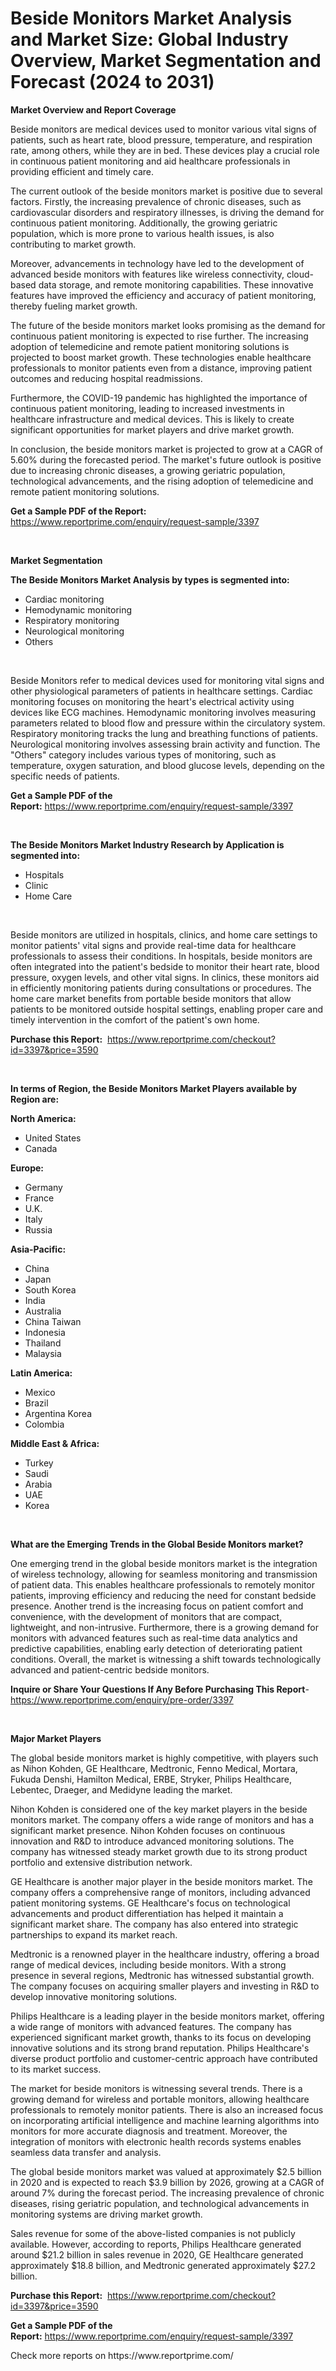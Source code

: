 <p><h1>Beside Monitors Market Analysis and Market Size: Global Industry Overview, Market Segmentation and Forecast (2024 to 2031)</h1></p><p><strong>Market Overview and Report Coverage</strong></p>
<p><p>Beside monitors are medical devices used to monitor various vital signs of patients, such as heart rate, blood pressure, temperature, and respiration rate, among others, while they are in bed. These devices play a crucial role in continuous patient monitoring and aid healthcare professionals in providing efficient and timely care.</p><p>The current outlook of the beside monitors market is positive due to several factors. Firstly, the increasing prevalence of chronic diseases, such as cardiovascular disorders and respiratory illnesses, is driving the demand for continuous patient monitoring. Additionally, the growing geriatric population, which is more prone to various health issues, is also contributing to market growth.</p><p>Moreover, advancements in technology have led to the development of advanced beside monitors with features like wireless connectivity, cloud-based data storage, and remote monitoring capabilities. These innovative features have improved the efficiency and accuracy of patient monitoring, thereby fueling market growth.</p><p>The future of the beside monitors market looks promising as the demand for continuous patient monitoring is expected to rise further. The increasing adoption of telemedicine and remote patient monitoring solutions is projected to boost market growth. These technologies enable healthcare professionals to monitor patients even from a distance, improving patient outcomes and reducing hospital readmissions.</p><p>Furthermore, the COVID-19 pandemic has highlighted the importance of continuous patient monitoring, leading to increased investments in healthcare infrastructure and medical devices. This is likely to create significant opportunities for market players and drive market growth.</p><p>In conclusion, the beside monitors market is projected to grow at a CAGR of 5.60% during the forecasted period. The market's future outlook is positive due to increasing chronic diseases, a growing geriatric population, technological advancements, and the rising adoption of telemedicine and remote patient monitoring solutions.</p></p>
<p><strong>Get a Sample PDF of the Report:</strong> <a href="https://www.reportprime.com/enquiry/request-sample/3397">https://www.reportprime.com/enquiry/request-sample/3397</a></p>
<p>&nbsp;</p>
<p><strong>Market Segmentation</strong></p>
<p><strong>The Beside Monitors Market Analysis by types is segmented into:</strong></p>
<p><ul><li>Cardiac monitoring</li><li>Hemodynamic monitoring</li><li>Respiratory monitoring</li><li>Neurological monitoring</li><li>Others</li></ul></p>
<p>&nbsp;</p>
<p><p>Beside Monitors refer to medical devices used for monitoring vital signs and other physiological parameters of patients in healthcare settings. Cardiac monitoring focuses on monitoring the heart's electrical activity using devices like ECG machines. Hemodynamic monitoring involves measuring parameters related to blood flow and pressure within the circulatory system. Respiratory monitoring tracks the lung and breathing functions of patients. Neurological monitoring involves assessing brain activity and function. The "Others" category includes various types of monitoring, such as temperature, oxygen saturation, and blood glucose levels, depending on the specific needs of patients.</p></p>
<p><strong>Get a Sample PDF of the Report:</strong>&nbsp;<a href="https://www.reportprime.com/enquiry/request-sample/3397">https://www.reportprime.com/enquiry/request-sample/3397</a></p>
<p>&nbsp;</p>
<p><strong>The Beside Monitors Market Industry Research by Application is segmented into:</strong></p>
<p><ul><li>Hospitals</li><li>Clinic</li><li>Home Care</li></ul></p>
<p>&nbsp;</p>
<p><p>Beside monitors are utilized in hospitals, clinics, and home care settings to monitor patients' vital signs and provide real-time data for healthcare professionals to assess their conditions. In hospitals, beside monitors are often integrated into the patient's bedside to monitor their heart rate, blood pressure, oxygen levels, and other vital signs. In clinics, these monitors aid in efficiently monitoring patients during consultations or procedures. The home care market benefits from portable beside monitors that allow patients to be monitored outside hospital settings, enabling proper care and timely intervention in the comfort of the patient's own home.</p></p>
<p><strong>Purchase this Report:</strong>&nbsp; <a href="https://www.reportprime.com/checkout?id=3397&price=3590">https://www.reportprime.com/checkout?id=3397&price=3590</a></p>
<p>&nbsp;</p>
<p><strong>In terms of Region, the Beside Monitors Market Players available by Region are:</strong></p>
<p>
    <p> <strong> North America: </strong>
        <ul>
            <li>United States</li>
            <li>Canada</li>
        </ul>
        </p> 
    <p> <strong> Europe: </strong>
        <ul>
            <li>Germany</li>
            <li>France</li>
            <li>U.K.</li>
            <li>Italy</li>
            <li>Russia</li>
        </ul>
        </p> 
    <p> <strong> Asia-Pacific: </strong>
        <ul>
            <li>China</li>
            <li>Japan</li>
            <li>South Korea</li>
            <li>India</li>
            <li>Australia</li>
            <li>China Taiwan</li>
            <li>Indonesia</li>
            <li>Thailand</li>
            <li>Malaysia</li>
        </ul>
        </p> 
    <p> <strong> Latin America: </strong>
        <ul>
            <li>Mexico</li>
            <li>Brazil</li>
            <li>Argentina Korea</li>
            <li>Colombia</li>
        </ul>
        </p> 
    <p> <strong> Middle East & Africa: </strong>
        <ul>
            <li>Turkey</li>
            <li>Saudi</li>
            <li>Arabia</li>
            <li>UAE</li>
            <li>Korea</li>
        </ul>
    </p>
    </p>
<p>&nbsp;</p>
<p><strong>What are the Emerging Trends in the Global Beside Monitors market?</strong></p>
<p><p>One emerging trend in the global beside monitors market is the integration of wireless technology, allowing for seamless monitoring and transmission of patient data. This enables healthcare professionals to remotely monitor patients, improving efficiency and reducing the need for constant bedside presence. Another trend is the increasing focus on patient comfort and convenience, with the development of monitors that are compact, lightweight, and non-intrusive. Furthermore, there is a growing demand for monitors with advanced features such as real-time data analytics and predictive capabilities, enabling early detection of deteriorating patient conditions. Overall, the market is witnessing a shift towards technologically advanced and patient-centric bedside monitors.</p></p>
<p><strong>Inquire or Share Your Questions If Any Before Purchasing This Report</strong>- <a href="https://www.reportprime.com/enquiry/pre-order/3397">https://www.reportprime.com/enquiry/pre-order/3397</a></p>
<p>&nbsp;</p>
<p><strong>Major Market Players</strong></p>
<p><p>The global beside monitors market is highly competitive, with players such as Nihon Kohden, GE Healthcare, Medtronic, Fenno Medical, Mortara, Fukuda Denshi, Hamilton Medical, ERBE, Stryker, Philips Healthcare, Lebentec, Draeger, and Medidyne leading the market.</p><p>Nihon Kohden is considered one of the key market players in the beside monitors market. The company offers a wide range of monitors and has a significant market presence. Nihon Kohden focuses on continuous innovation and R&D to introduce advanced monitoring solutions. The company has witnessed steady market growth due to its strong product portfolio and extensive distribution network.</p><p>GE Healthcare is another major player in the beside monitors market. The company offers a comprehensive range of monitors, including advanced patient monitoring systems. GE Healthcare's focus on technological advancements and product differentiation has helped it maintain a significant market share. The company has also entered into strategic partnerships to expand its market reach.</p><p>Medtronic is a renowned player in the healthcare industry, offering a broad range of medical devices, including beside monitors. With a strong presence in several regions, Medtronic has witnessed substantial growth. The company focuses on acquiring smaller players and investing in R&D to develop innovative monitoring solutions.</p><p>Philips Healthcare is a leading player in the beside monitors market, offering a wide range of monitors with advanced features. The company has experienced significant market growth, thanks to its focus on developing innovative solutions and its strong brand reputation. Philips Healthcare's diverse product portfolio and customer-centric approach have contributed to its market success.</p><p>The market for beside monitors is witnessing several trends. There is a growing demand for wireless and portable monitors, allowing healthcare professionals to remotely monitor patients. There is also an increased focus on incorporating artificial intelligence and machine learning algorithms into monitors for more accurate diagnosis and treatment. Moreover, the integration of monitors with electronic health records systems enables seamless data transfer and analysis.</p><p>The global beside monitors market was valued at approximately $2.5 billion in 2020 and is expected to reach $3.9 billion by 2026, growing at a CAGR of around 7% during the forecast period. The increasing prevalence of chronic diseases, rising geriatric population, and technological advancements in monitoring systems are driving market growth.</p><p>Sales revenue for some of the above-listed companies is not publicly available. However, according to reports, Philips Healthcare generated around $21.2 billion in sales revenue in 2020, GE Healthcare generated approximately $18.8 billion, and Medtronic generated approximately $27.2 billion.</p></p>
<p><strong>Purchase this Report:</strong>&nbsp;&nbsp;<a href="https://www.reportprime.com/checkout?id=3397&price=3590">https://www.reportprime.com/checkout?id=3397&price=3590</a></p>
<p></p>
<p><strong>Get a Sample PDF of the Report:</strong>&nbsp;<a href="https://www.reportprime.com/enquiry/request-sample/3397">https://www.reportprime.com/enquiry/request-sample/3397</a></p>
<p>Check more reports on https://www.reportprime.com/</p>